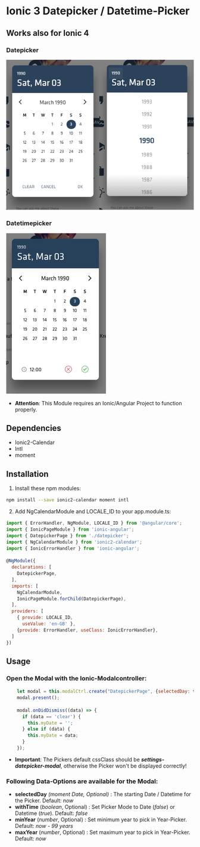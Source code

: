 # Ionic 3 Datepicker / Datetime-Picker

## Works also for Ionic 4

### Datepicker

![](screen.png)

### Datetimepicker

![](Datetimepicker.png)

- __Attention__: This Module requires an Ionic/Angular Project to function properly.

## Dependencies

- Ionic2-Calendar
- Intl
- moment

## Installation

1. Install these npm modules:

```bash
npm install --save ionic2-calendar moment intl
```

2. Add NgCalendarModule and LOCALE_ID to your app.module.ts:

```js
import { ErrorHandler, NgModule, LOCALE_ID } from '@angular/core';
import { IonicPageModule } from 'ionic-angular';
import { DatepickerPage } from './datepicker';
import { NgCalendarModule } from 'ionic2-calendar';
import { IonicErrorHandler } from 'ionic-angular';

@NgModule({
  declarations: [
    DatepickerPage,
  ],
  imports: [
    NgCalendarModule,
    IonicPageModule.forChild(DatepickerPage),
  ],
  providers: [
    { provide: LOCALE_ID, 
      useValue: 'en-GB' },
    {provide: ErrorHandler, useClass: IonicErrorHandler},
  ]
})
```

## Usage

### Open the Modal with the Ionic-Modalcontroller:

```js
    let modal = this.modalCtrl.create("DatepickerPage", {selectedDay: this.myDate, withTime: false}, {cssClass: 'settings-datepicker-modal'});
    modal.present();

    modal.onDidDismiss((data) => {
      if (data == 'clear') {
        this.myDate = '';
      } else if (data) {
        this.myDate = data;
      }
    });
```

- __Important__: The Pickers default cssClass should be __*settings-datepicker-modal*__, otherwise the Picker won't be displayed correctly!

### Following Data-Options are available for the Modal:

- __selectedDay__ *(moment Date, Optional)* : The starting Date / Datetime for the Picker. Default: *now*
- __withTime__ (*boolean*, Optional) : Set Picker Mode to Date (*false*) or Datetime (*true*). Default: *false*
- __minYear__ (*number*, Optional) : Set minimum year to pick in Year-Picker. Default: *now - 99 years*
- __maxYear__ (*number*, Optional) : Set maximum year to pick in Year-Picker. Default: *now*
